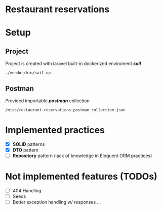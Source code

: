 # Restaurant reservations

# Setup

## Project

Project is created with laravel built-in dockerized enviroment ***sail***

    ./vendor/bin/sail up

## Postman

Provided importable ***postman*** collection

    /misc/restaurant-reservations.postman_collection.json

# Implemented practices

 - [x] **SOLID** patterns
 - [x] **DTO** pattern
 - [ ] **Repository** pattern (lack of knowledge in Eloquent ORM practices)

# Not implemented features (TODOs)

 - [ ] 404 Handling
 - [ ] Seeds
 - [ ] Better exception handling w/ responses
 ...
